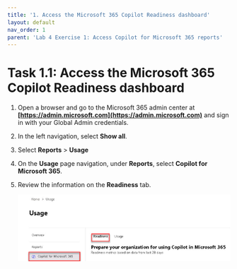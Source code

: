 ```yaml
---
title: '1. Access the Microsoft 365 Copilot Readiness dashboard'
layout: default
nav_order: 1
parent: 'Lab 4 Exercise 1: Access Copilot for Microsoft 365 reports'
---
```


# Task 1.1: Access the Microsoft 365 Copilot Readiness dashboard


1. Open a browser and go to the Microsoft 365 admin center at **[https://admin.microsoft.com](https://admin.microsoft.com)** and sign in with your Global Admin credentials.

1. In the left navigation, select **Show all**. 

1. Select **Reports** > **Usage** 

1. On the **Usage** page navigation, under **Reports**, select **Copilot for Microsoft 365**.

1. Review the information on the **Readiness** tab.

    ![a1.jpg](../media/lab4/a1.jpg)
